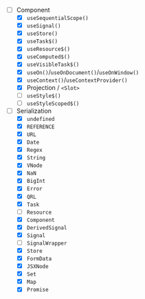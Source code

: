 - [ ] Component
  - [X] `useSequentialScope()`
  - [X] `useSignal()`
  - [X] `useStore()`
  - [X] `useTask$()`
  - [X] `useResource$()`
  - [X] `useComputed$()`
  - [X] `useVisibleTask$()`
  - [X] `useOn()`/`useOnDocument()`/`useOnWindow()`
  - [X] `useContext()`/`useContextProvider()`
  - [X] Projection / `<Slot>`
  - [ ] `useStyle$()`
  - [ ] `useStyleScoped$()`

- [ ] Serialization
  - [X] `undefined`
  - [X] `REFERENCE`
  - [X] `URL`
  - [X] `Date`
  - [X] `Regex`
  - [X] `String`
  - [X] `VNode`
  - [X] `NaN`
  - [X] `BigInt`
  - [X] `Error`
  - [X] `QRL`
  - [X] `Task`
  - [ ] `Resource`
  - [X] `Component`
  - [X] `DerivedSignal`
  - [X] `Signal`
  - [ ] `SignalWrapper`
  - [X] `Store`
  - [X] `FormData`
  - [X] `JSXNode`
  - [X] `Set`
  - [X] `Map`
  - [X] `Promise`